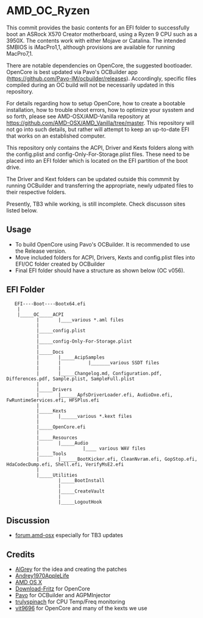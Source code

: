 # AMD_OC_Ryzen

This commit provides the basic contents for an EFI folder to successfully boot an ASRock X570 Creator motherboard,
using a Ryzen 9 CPU such as a 3950X. The contents work with either Mojave or Catalina. The intended SMBIOS is iMacPro1,1,
although provisions are available for running MacPro7,1.

There are notable dependencies on OpenCore, the suggested bootloader. OpenCore is best updated via Pavo's OCBuilder app
(https://github.com/Pavo-IM/ocbuilder/releases). Accordingly, specific files compiled during an OC build will not be 
necessarily updated in this repository.

For details regarding how to setup OpenCore, how to create a bootable installation, how to trouble shoot errors,
how to optimize your sysstem and so forth, please see AMD-OSX/AMD-Vanilla repository at 
https://github.com/AMD-OSX/AMD_Vanilla/tree/master. This repository will not go into such details, but rather
will attempt to keep an up-to-date EFI that works on an established computer.

This repository only contains the ACPI, Driver and Kexts folders along with the config.plist and 
config-Only-For-Storage.plist files. These need to be placed into an EFI folder which is located on the EFI partition
of the boot drive.

The Driver and Kext folders can be updated outside this commmit by running OCBuilder and transferring the
    appropriate, newly udpated files to their respective folders.


Presently, TB3 while working, is still incomplete. Check discusson sites listed below. 

## Usage
 
- To build OpenCore using Pavo's OCBuilder. It is recommended to use the Release version.
- Move included folders for ACPI, Drivers, Kexts and config.plist files into EFI/OC folder created by OCBuilder
- Final EFI folder should have a structure as shown below (OC v056).

## EFI Folder

       EFI----Boot----Bootx64.efi
        |
        |_____OC_____ACPI
               |       |____various *.aml files
               |
               |_____config.plist
               |
               |_____config-Only-For-Storage.plist
               |
               |_____Docs
               |       |_____AcipSamples
               |       |          |_______various SSDT files
               |       |
               |       |_____Changelog.md, Configuration.pdf, Differences.pdf, Sample.plist, SampleFull.plist
               |
               |_____Drivers
               |       |______ApfsDriverLoader.efi, AudioDxe.efi, FwRuntimeServices.efi, HFSPlus.efi
               |
               |_____Kexts
               |       |______various *.kext files
               |
               |_____OpenCore.efi
               |
               |_____Resources
               |       |_____Audio
               |                |____ various WAV files
               |_____Tools
               |       |______BootKicker.efi, CleanNvram.efi, GopStop.efi, HdaCodecDump.efi, Shell.efi, VerifyMsE2.efi
               |
               |_____Utilities
                       |_____BootInstall
                       |
                       |_____CreateVault
                       |
                       |_____LogoutHook
                      
                          
    

## Discussion

- [forum.amd-osx](https://forum.amd-osx.com/viewtopic.php?f=35&t=9645) especially for TB3 updates



## Credits

- [AlGrey](https://github.com/AlGreyy) for the idea and creating the patches
- [Andrey1970AppleLife](https://github.com/Andrey1970AppleLife)
- [AMD OS X](https://github.com/AMD-OSX/AMD_Vanilla/tree/master)
- [Download-Fritz](https://github.com/Download-Fritz) for OpenCore
- [Pavo](https://github.com/Pavo-IM) for OCBuilder and AGPMInjector
- [trulyspinach](https://github.com/trulyspinach/SMCAMDProcessor) for CPU Temp/Freq monitoring
- [vit9696](https://github.com/vit9696) for OpenCore and many of the kexts we use
